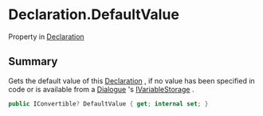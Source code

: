 # Declaration.DefaultValue

Property in [Declaration](/docs/api/csharp/yarn.compiler.declaration.md)

## Summary


Gets the default value of this  <a href="yarn.compiler.declaration.md">Declaration</a> , if no
value has been specified in code or is available from a  <a href="yarn.dialogue.md">Dialogue</a> 's  <a href="yarn.ivariablestorage.md">IVariableStorage</a> .


```csharp
public IConvertible? DefaultValue { get; internal set; }
```


